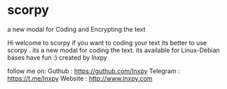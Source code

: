 # scorpy
a new modal for Coding and Encrypting the text

Hi welcome to scorpy
if you want to coding your text its better to use scorpy . its a new modal for coding the text.
its available for Linux-Debian bases
have fun :)
created by lnxpy

follow me on: 
Guthub : https://guthub.com/lnxpy
Telegram : https://t.me/lnxpy
Website : http://www.lnxpy.com
